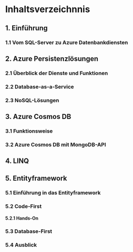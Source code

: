 # Inhaltsverzeichnnis

## 1. Einführung

### 1.1 Vom SQL-Server zu Azure Datenbankdiensten

## 2. Azure Persistenzlösungen

### 2.1 Überblick der Dienste und Funktionen

### 2.2 Database-as-a-Service

### 2.3 NoSQL-Lösungen

## 3. Azure Cosmos DB

### 3.1 Funktionsweise

### 3.2 Azure Cosmos DB mit MongoDB-API

## 4. LINQ

## 5. Entityframework

### 5.1 Einführung in das Entityframework

### 5.2 Code-First

#### 5.2.1 Hands-On

### 5.3 Database-First

### 5.4 Ausblick